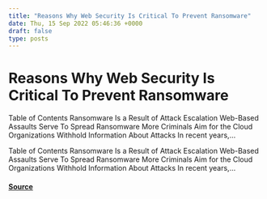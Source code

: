```yaml
---
title: "Reasons Why Web Security Is Critical To Prevent Ransomware"
date: Thu, 15 Sep 2022 05:46:36 +0000
draft: false
type: posts
---
```

# Reasons Why Web Security Is Critical To Prevent Ransomware





Table of Contents Ransomware Is a Result of Attack Escalation Web-Based Assaults Serve To Spread Ransomware More Criminals Aim for the Cloud Organizations Withhold Information About Attacks In recent years,...

Table of Contents Ransomware Is a Result of Attack Escalation Web-Based Assaults Serve To Spread Ransomware More Criminals Aim for the Cloud Organizations Withhold Information About Attacks In recent years,...

#### [Source](https://cyberhunter.solutions/reasons-why-web-security-is-critical-to-prevent-ransomware/)

